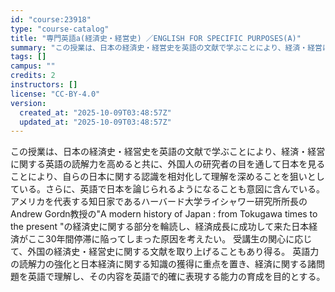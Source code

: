 ```yaml
---
id: "course:23918"
type: "course-catalog"
title: "専門英語a(経済史・経営史) ／ENGLISH FOR SPECIFIC PURPOSES(A)"
summary: "この授業は、日本の経済史・経営史を英語の文献で学ぶことにより、経済・経営に関する英語の読解力を高めると共に、外国人の研究者の目を通して日本を見ることにより、自らの日本に関する認識を相対化して理解を深めることを狙いとしている。さらに、英語で日…"
tags: []
campus: ""
credits: 2
instructors: []
license: "CC-BY-4.0"
version:
  created_at: "2025-10-09T03:48:57Z"
  updated_at: "2025-10-09T03:48:57Z"
---
```

この授業は、日本の経済史・経営史を英語の文献で学ぶことにより、経済・経営に関する英語の読解力を高めると共に、外国人の研究者の目を通して日本を見ることにより、自らの日本に関する認識を相対化して理解を深めることを狙いとしている。さらに、英語で日本を論じられるようになることも意図に含んでいる。 アメリカを代表する知日家であるハーバード大学ライシャワー研究所所長のAndrew Gordn教授の"A modern history of Japan : from Tokugawa times to the present "の経済史に関する部分を輪読し、経済成長に成功して来た日本経済がここ30年間停滞に陥ってしまった原因を考えたい。 受講生の関心に応じて、外国の経済史・経営史に関する文献を取り上げることもあり得る。 英語力の読解力の強化と日本経済に関する知識の獲得に重点を置き、経済に関する諸問題を英語で理解し、その内容を英語で的確に表現する能力の育成を目的とする。
